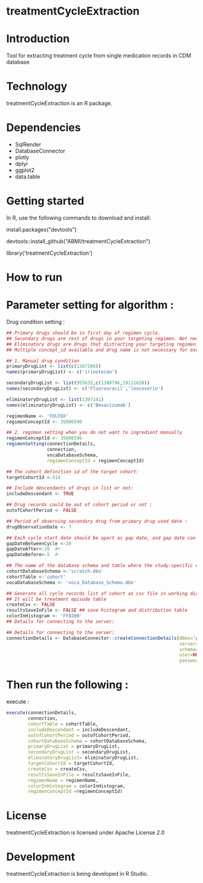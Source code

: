 # treatmentCycleExtraction

Introduction
==========
Tool for extracting treatment cycle from single medication records in CDM database

Technology
==========
treatmentCycleExtraction is an R package.

Dependencies
============
* SqlRender
* DatabaseConnector
* plotly
* dplyr
* ggplot2
* data.table

Getting started
============
In R, use the following commands to download and install:

install.packages("devtools")

devtools::install_github("ABMI/treatmentCycleExtraction")

library('treatmentCycleExtraction')

How to run
============
# Parameter setting for algorithm :

Drug condition setting :
```r
## Primary drugs should be in first day of regimen cycle.
## Secondary drugs are rest of drugs in your targeting regimen. Not necessary for excuting but recommanded.
## Eliminatory drugs are drugs that distracting your targeting regimen. Not necessary for excuting.
## Multiple concept_id available and drug name is not necessary for excuting.

## 1. Manual drug condition
primaryDrugList <- list(c(1367268))
names(primaryDrugList) <- c('irinotecan')

secondaryDrugList <- list(955632,c(1388796,19111620))
names(secondaryDrugList) <- c('Fluorouracil','leucovorin')

eliminatoryDrugList <- list(1397141)
names(eliminatoryDrugList) <- c('Bevacizumab')

regimenName <- 'FOLFOX'
regimenConceptId <- 35806596

## 2. regimen setting when you do not want to ingredient manually
regimenConceptId <- 35806596
regimenSetting(connectionDetails,
               connection,
               vocaDatabaseSchema,
               regimenConceptId = regimenConceptId)

## The cohort definition id of the target cohort:
targetCohortId <-314

## Include descendants of drugs in list or not:
includeDescendant <- TRUE

## Drug records could be out of cohort period or not :
outofCohortPeriod <- FALSE

## Period of observing secondary drug from primary drug used date :
drugObservationDate <- 7

## Each cycle start date should be apart as gap date, and gap date can be in range of +- date as gap date variation :
gapDateBetweenCycle <-20
gapDateAfter<-10  #+
gapDateBefore<-5  #-

## The name of the database schema and table where the study-specific cohorts will be instantiated:
cohortDatabaseSchema <-'scratch.dbo'
cohortTable <-'cohort'
vocaDatabaseSchema <- 'voca_Database_Schema.dbo'

## Generate all cycle records list of cohort as csv file in working directory 
## It will be treatment episode table
createCsv <- FALSE
resultsSaveInFile <- FALSE ## save histogram and distribution table
colorInHistogram <- 'FF8200'
## Details for connecting to the server:

## Details for connecting to the server:
connectionDetails <- DatabaseConnector::createConnectionDetails(dbms='pdw',
                                                                server=Sys.getenv("PDW_SERVER"),
                                                                schema='cdmDatabaseSchema',
                                                                user=NULL,
                                                                password=NULL)
```

# Then run the following :
execute :
```r
execute(connectionDetails,
        connection,
        cohortTable = cohortTable,
        includeDescendant = includeDescendant,
        outofCohortPeriod = outofCohortPeriod,
        cohortDatabaseSchema = cohortDatabaseSchema,
        primaryDrugList = primaryDrugList,
        secondaryDrugList = secondaryDrugList,
        eliminatoryDrugList= eliminatoryDrugList,
        targetCohortId = targetCohortId,
        createCsv = createCsv,
        resultsSaveInFile = resultsSaveInFile,
        regimenName = regimenName,
        colorInHistogram = colorInHistogram,
        regimenConceptId =regimenConceptId)
```
License
=======
  treatmentCycleExtraction is licensed under Apache License 2.0

Development
===========
  treatmentCycleExtraction is being developed in R Studio.

